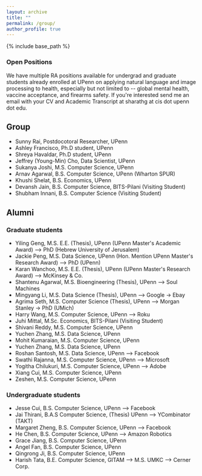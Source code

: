 ```yaml
---
layout: archive
title: ""
permalink: /group/
author_profile: true
---
```


{% include base_path %}

### Open Positions 

[//]: # (We have an opening for a postdoc position on developing computational methods for precision public health communication in the context of vaccine acceptane in India and Sub-saharan Africa. The position is for a 1 year term with the possibility to renew it for 3 years. https://t.co/ACtCI14eUk is more info.) 

[//]: # (We do not have any open positions at this point. However if you are interested in applications of natural language and image processing to health, especially but not limited to  -- vaccine acceptance, firearms safety, and global mental health, send me an email with your CV at sharathg at cis dot upenn dot edu. We will get back to you as new positions open up.) 

We have multiple RA positions available for undergrad and graduate students already enrolled at UPenn on applying natural language and image processing to health, especially but not limited to  -- global mental health, vaccine acceptance, and firearms safety. If you're interested send me an email with your CV and Academic Transcript at sharathg at cis dot upenn dot edu. 

## Group
+ Sunny Rai, Postdocotoral Researcher, UPenn
+ Ashley Francisco, Ph.D student, UPenn
+ Shreya Havaldar, Ph.D student, UPenn
+ Jeffrey (Young-Min) Cho, Data Scientist, UPenn
+ Sukanya Joshi, M.S. Computer Science, UPenn
+ Arnav Agarwal, B.S. Computer Science, UPenn (Wharton SPUR)
+ Khushi Shelat, B.S. Economics, UPenn
+ Devansh Jain, B.S. Computer Science, BITS-Pilani (Visiting Student)
+ Shubham Innani, B.S. Computer Science (Visiting Student)

## Alumni
### Graduate students
+ Yiling Geng, M.S. E.E. (Thesis), UPenn (UPenn Master's Academic Award) --> PhD (Hebrew University of Jerusalem)
+ Jackie Peng, M.S. Data Science, UPenn (Hon. Mention UPenn Master's Research Award) --> PhD (UPenn)
+ Karan Wanchoo, M.S. E.E. (Thesis), UPenn (UPenn Master's Research Award) --> McKinsey \& Co.
+ Shantenu Agarwal, M.S. Bioengineering (Thesis), UPenn –> Soul Machines
+ Mingyang Li, M.S. Data Science (Thesis), UPenn –> Google -> Ebay
+ Agrima Seth, M.S. Computer Science (Thesis), UPenn –> Morgan Stanley -> PhD (UMich)
+ Harry Wang, M.S. Computer Science, UPenn --> Roku 
+ Juhi Mittal, M.Sc. Economics, BITS-Pilani (Visiting Student)
+ Shivani Reddy, M.S. Computer Science, UPenn
+ Yuchen Zhang, M.S. Data Science, UPenn
+ Mohit Kumaraian, M.S. Computer Science, UPenn
+ Yuchen Zhang, M.S. Data Science, UPenn
+ Roshan Santosh, M.S. Data Science, UPenn –> Facebook
+ Swathi Rajanna, M.S. Computer Science, UPenn –> Microsoft
+ Yogitha Chilukuri, M.S. Computer Science, UPenn –> Adobe
+ Xiang Cui, M.S. Computer Science, UPenn
+ Zeshen, M.S. Computer Science, UPenn

### Undergraduate students

+ Jesse Cui, B.S. Computer Science, UPenn –> Facebook
+ Jai Thirani, B.A.S Computer Science, (Thesis) UPenn --> YCombinator (TAKT)
+ Margaret Zheng, B.S. Computer Science, UPenn –> Facebook
+ He Chen, B.S. Computer Science, UPenn –> Amazon Robotics
+ Grace Jiang, B.S. Computer Science, UPenn
+ Angel Fan, B.S. Computer Science, UPenn
+ Qingrong Ji, B.S. Computer Science, UPenn
+ Harish Tata, B.E. Computer Science, GITAM –> M.S. UMKC –> Cerner Corp.
